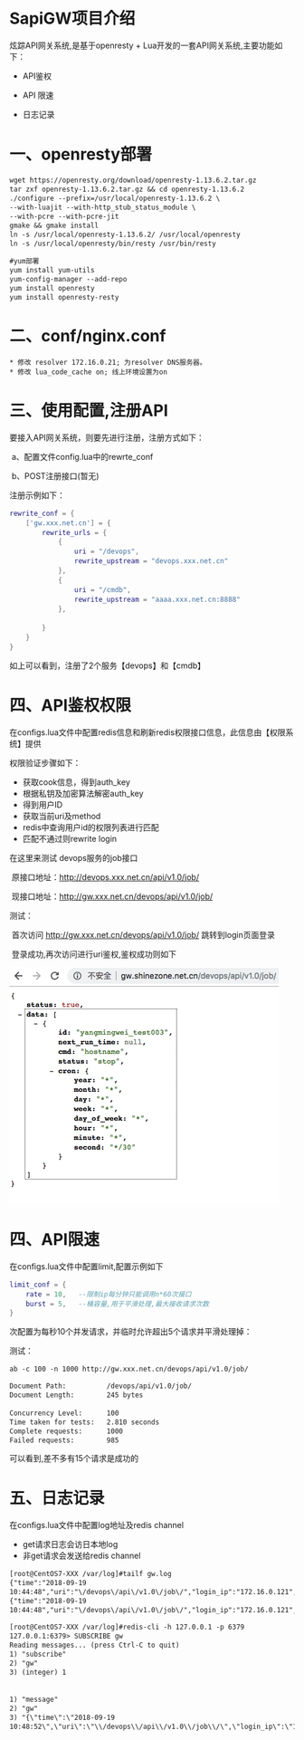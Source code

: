 # SapiGW项目介绍
炫踪API网关系统,是基于openresty + Lua开发的一套API网关系统,主要功能如下：

- API鉴权

- API 限速

-  日志记录



# 一、openresty部署

```
wget https://openresty.org/download/openresty-1.13.6.2.tar.gz
tar zxf openresty-1.13.6.2.tar.gz && cd openresty-1.13.6.2
./configure --prefix=/usr/local/openresty-1.13.6.2 \
--with-luajit --with-http_stub_status_module \
--with-pcre --with-pcre-jit
gmake && gmake install
ln -s /usr/local/openresty-1.13.6.2/ /usr/local/openresty
ln -s /usr/local/openresty/bin/resty /usr/bin/resty
```

```
#yum部署
yum install yum-utils
yum-config-manager --add-repo
yum install openresty
yum install openresty-resty
```

# 二、conf/nginx.conf
    * 修改 resolver 172.16.0.21; 为resolver DNS服务器。
    * 修改 lua_code_cache on; 线上环境设置为on


# 三、使用配置,注册API
要接入API网关系统，则要先进行注册，注册方式如下：

​	a、配置文件config.lua中的rewrte_conf

​	b、POST注册接口(暂无)

注册示例如下：

```lua
rewrite_conf = {
	['gw.xxx.net.cn'] = {
        rewrite_urls = {
			{
				uri = "/devops",
				rewrite_upstream = "devops.xxx.net.cn"
			},
            {
				uri = "/cmdb",
				rewrite_upstream = "aaaa.xxx.net.cn:8888"
			},

        }
    }
}
```



如上可以看到，注册了2个服务【devops】和【cmdb】



# 四、API鉴权权限

在configs.lua文件中配置redis信息和刷新redis权限接口信息，此信息由【权限系统】提供

权限验证步骤如下：

- 获取cook信息，得到auth_key
- 根据私钥及加密算法解密auth_key
- 得到用户ID
- 获取当前uri及method
- redis中查询用户id的权限列表进行匹配
- 匹配不通过则rewrite login



在这里来测试 devops服务的job接口

​	原接口地址：http://devops.xxx.net.cn/api/v1.0/job/

​	现接口地址：http://gw.xxx.net.cn/devops/api/v1.0/job/

测试：

​        首次访问 http://gw.xxx.net.cn/devops/api/v1.0/job/ 跳转到login页面登录

​        登录成功,再次访问进行uri鉴权,鉴权成功则如下

![img](images/01.png)



# 四、API限速

在configs.lua文件中配置limit,配置示例如下

```lua
limit_conf = {
    rate = 10,   --限制ip每分钟只能调用n*60次接口
    burst = 5, 	 --桶容量,用于平滑处理,最大接收请求次数
}
```

次配置为每秒10个并发请求，并临时允许超出5个请求并平滑处理掉：

测试：

```shell
ab -c 100 -n 1000 http://gw.xxx.net.cn/devops/api/v1.0/job/
```

```shell
Document Path:          /devops/api/v1.0/job/
Document Length:        245 bytes

Concurrency Level:      100
Time taken for tests:   2.810 seconds
Complete requests:      1000
Failed requests:        985
```

可以看到,差不多有15个请求是成功的



# 五、日志记录

在configs.lua文件中配置log地址及redis channel

- get请求日志会访日本地log
- 非get请求会发送给redis channel

```
[root@CentOS7-XXX /var/log]#tailf gw.log
{"time":"2018-09-19 10:44:48","uri":"\/devops\/api\/v1.0\/job\/","login_ip":"172.16.0.121","method":"GET"}
{"time":"2018-09-19 10:44:48","uri":"\/devops\/api\/v1.0\/job\/","login_ip":"172.16.0.121","method":"GET"}
```

```
[root@CentOS7-XXX /var/log]#redis-cli -h 127.0.0.1 -p 6379
127.0.0.1:6379> SUBSCRIBE gw
Reading messages... (press Ctrl-C to quit)
1) "subscribe"
2) "gw"
3) (integer) 1


1) "message"
2) "gw"
3) "{\"time\":\"2018-09-19 10:48:52\",\"uri\":\"\\/devops\\/api\\/v1.0\\/job\\/\",\"login_ip\":\"172.16.80.12\",\"method\":\"POST\"}"
```

